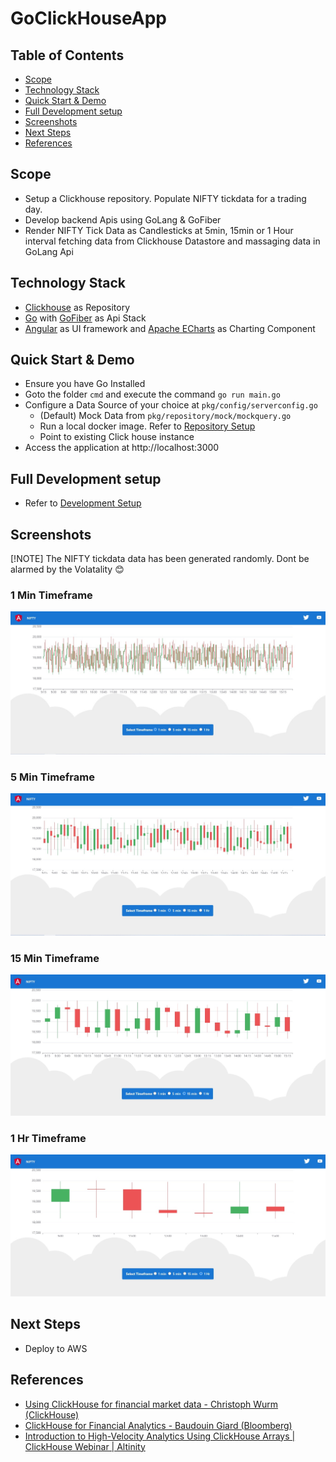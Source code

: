 # GoClickHouseApp

## Table of Contents
- [Scope](#Scope)
- [Technology Stack](#Technology-Stack)
- [Quick Start & Demo](#Quick-Start-&-Demo)
- [Full Development setup](#Full-Development-setup)
- [Screenshots](#Screenshots)
- [Next Steps](#Next-Steps)
- [References](#References)

## Scope
- Setup a Clickhouse repository. Populate NIFTY tickdata for a trading day.
- Develop backend Apis using GoLang & GoFiber
- Render NIFTY Tick Data as Candlesticks at 5min, 15min or 1 Hour interval fetching data from Clickhouse Datastore and massaging data in GoLang Api

## Technology Stack
- [Clickhouse](https://clickhouse.com/) as Repository
- [Go](https://go.dev/) with [GoFiber](https://gofiber.io/) as Api Stack
- [Angular](https://angular.io/) as UI framework and [Apache ECharts](https://echarts.apache.org/) as Charting Component

## Quick Start & Demo
- Ensure you have Go Installed
- Goto the folder `cmd` and execute the command `go run main.go`
- Configure a Data Source of your choice at `pkg/config/serverconfig.go`
  - (Default) Mock Data from `pkg/repository/mock/mockquery.go`
  - Run a local docker image. Refer to [Repository Setup](DB.md)
  - Point to existing Click house instance
- Access the application at http://localhost:3000

## Full Development setup
- Refer to [Development Setup](DEVELOPMENT.md)

## Screenshots
[!NOTE]
The NIFTY tickdata data has been generated randomly. Dont be alarmed by the Volatality :blush:

### 1 Min Timeframe
![1 Min TimeFrame.](/assets/1.jpg)

### 5 Min Timeframe
![5 Min TimeFrame.](/assets/5.jpg)

### 15 Min Timeframe
![15 Min TimeFrame.](/assets/15.jpg)

### 1 Hr Timeframe
![1 Hr TimeFrame.](/assets/60.jpg)

## Next Steps
- Deploy to AWS

## References
- [Using ClickHouse for financial market data - Christoph Wurm (ClickHouse)](https://www.youtube.com/watch?v=Ojv6LPXKy2U&ab_channel=ClickHouse)
- [ClickHouse for Financial Analytics - Baudouin Giard (Bloomberg)](https://www.youtube.com/watch?v=HmJTIrGyVls&t=188s&ab_channel=ClickHouse)
- [Introduction to High-Velocity Analytics Using ClickHouse Arrays | ClickHouse Webinar | Altinity](https://www.youtube.com/watch?v=hAzrhKhNqds&ab_channel=Altinity)
